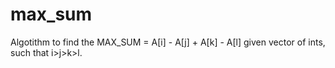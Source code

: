 # max_sum
Algotithm to find the MAX_SUM  = A[i] - A[j] + A[k] - A[l] given vector of ints,
such that i>j>k>l.

